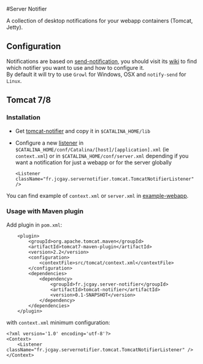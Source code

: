 #Server Notifier

A collection of desktop notifications for your webapp containers (Tomcat, Jetty).

## Configuration

Notifications are based on [send-notification](https://github.com/jcgay/send-notification), you should visit its [wiki](https://github.com/jcgay/send-notification/wiki) to find which notifier you want to use and how to configure it.  
By default it will try to use `Growl` for Windows, OSX and `notify-send` for `Linux`.

## Tomcat 7/8

### Installation

 - Get [tomcat-notifier](tomcat-notifier-shaded) and copy it in `$CATALINA_HOME/lib`
 - Configure a new [listener](https://tomcat.apache.org/tomcat-7.0-doc/config/listeners.html) in `$CATALINA_HOME/conf/Catalina/[host]/[application].xml` (ie `context.xml`) or in `$CATALINA_HOME/conf/server.xml` depending if you want a notification for just a webapp or for the server globally  

    ```
    <Listener className="fr.jcgay.servernotifier.tomcat.TomcatNotifierListener" />
    ```

You can find example of `context.xml` or `server.xml` in [example-webapp]().

### Usage with Maven plugin

Add plugin in `pom.xml`:

```
    <plugin>
        <groupId>org.apache.tomcat.maven</groupId>
        <artifactId>tomcat7-maven-plugin</artifactId>
        <version>2.2</version>
        <configuration>
            <contextFile>src/tomcat/context.xml</contextFile>
        </configuration>
        <dependencies>
            <dependency>
                <groupId>fr.jcgay.server-notifier</groupId>
                <artifactId>tomcat-notifier</artifactId>
                <version>0.1-SNAPSHOT</version>
            </dependency>
        </dependencies>
    </plugin>
```
with `context.xml` minimum configuration:

```
<?xml version='1.0' encoding='utf-8'?>
<Context>
	<Listener className="fr.jcgay.servernotifier.tomcat.TomcatNotifierListener" />
</Context>
```